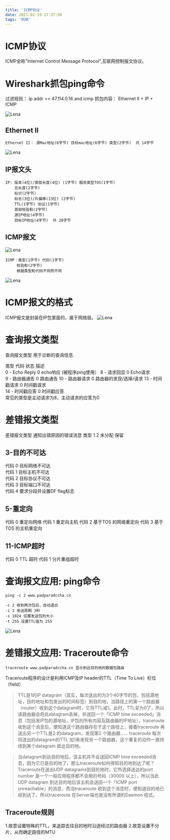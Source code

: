```yaml
---
title: 'ICMP协议'
date: 2021-02-19 17:37:50
tags: '网络'
---
```

# ICMP协议
ICMP全称"Internet Control Message Protocol",互联网控制报文协议。
<!--more-->

# Wireshark抓包ping命令
过滤规则： ip.addr == 47.114.0.16 and icmp
抓包内容： Ethernet II + IP + ICMP

![Lena](/images/2021-02-19/wireshark.png)

## Ethernet II
```
Ethernet II： 源Mac地址(6字节) 目标mac地址(6字节) 类型(2字节)  共 14字节
```
![Lena](/images/2021-02-19/mac层.png)

## IP报文头
```
IP: 版本(4位)/首部长度(4位) (1字节) 服务类型TOS(1字节) 
	总长度(2字节)
	标识(2字节)
	标志(3位)/片偏移(13位) (2字节)
	TTL(1字节) 协议(1字节)
	首部校验和(2字节)
	源IP地址(4字节)
	目标IP地址(4字节)  共 20字节
```

## ICMP报文
![Lena](/images/2021-02-19/ip报文头.png)
```
ICMP：类型(1字节) 代码(1字节)
	 校验和(2字节)
	 根据类型和代码不同而不同
```
![Lena](/images/2021-02-19/ICMP报文.png)

# ICMP报文的格式
ICMP报文是封装在IP包里面的，属于网络层。
![Lena](/images/2021-02-19/ICMP格式.jpg)

# 查询报文类型
查询报文类型 用于诊断的查询信息.

类型				代码		状态		描述	
0 - Echo Reply	0				echo响应 (被程序ping使用）
8 - 请求回显		0				Echo请求	
9 - 路由器通告	0				路由通告
10 - 路由器请求	0				路由器的发现/选择/请求
13 - 时间戳请求	0				时间戳请求	
14 - 时间戳应答	0				时间戳应答	
常见的类型是主动请求为8，主动请求的应答为0

# 差错报文类型
差错报文类型 通知出错原因的错误消息
类型 1.2 未分配 保留

## 3-目的不可达
代码 0		目标网络不可达		
代码 1		目标主机不可达		
代码 2		目标协议不可达		
代码 3		目标端口不可达		
代码 4		要求分段并设置DF flag标志		

## 5-重定向
代码 0		重定向网络
代码 1		重定向主机
代码 2		基于TOS 的网络重定向
代码 3		基于TOS 的主机重定向

## 11-ICMP超时
代码 0		TTL 超时
代码 1 		分片重组超时

# 查询报文应用: ping命令
```
ping -c 2 www.padparadccha.cn

-c 2 收到两次包后，自动退出
-i 3 发送周期 3秒
-s 1024 设置发送包的大小
-t 255 设置TTL值为 255
```
![Lena](/images/2021-02-19/ping.png)

# 差错报文应用: Traceroute命令
```
traceroute www.padparadccha.cn 显示到达目的地的数据包路由

```
Traceroute程序的设计是利用ICMP及IP header的TTL（Time To Live）栏位（field）

>TTL是1的IP datagram（其实，每次送出的为3个40字节的包，包括源地址，目的地址和包发出的时间标签）到目的地，当路径上的第一个路由器（router）收到这个datagram时，它将TTL减1。此时，TTL变为0了，所以该路由器会将此datagram丢掉，并送回一个「ICMP time exceeded」消息（包括发IP包的源地址，IP包的所有内容及路由器的IP地址），traceroute 收到这个消息后，便知道这个路由器存在于这个路径上，接着traceroute 再送出另一个TTL是2 的datagram，发现第2 个路由器...... traceroute 每次将送出的datagram的TTL 加1来发现另一个路由器，这个重复的动作一直持续到某个datagram 抵达目的地。

>当datagram到达目的地后，该主机并不会送回ICMP time exceeded消息，因为它已是目的地了，那么traceroute如何得知目的地到达了呢？Traceroute在送出UDP datagrams到目的地时，它所选择送达的port number 是一个一般应用程序都不会用的号码（30000 以上），所以当此UDP datagram 到达目的地后该主机会送回一个「ICMP port unreachable」的消息，而当traceroute 收到这个消息时，便知道目的地已经到达了。所以traceroute 在Server端也是没有所谓的Daemon 程式。

## Traceroute规则
1.故意设置特殊的TTL，来追踪去往目的地时沿途经过的路由器
2.故意设置不分片，从而确定路径的MTU

